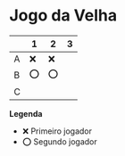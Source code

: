 # Jogo da Velha

|   | 1 | 2 | 3 |
|---|---|---|---|
| A | ❌ | ❌ |  |
| B | ⭕ | ⭕ |  |
| C |  |  |  |

**Legenda**

- ❌ Primeiro jogador 
- ⭕ Segundo jogador